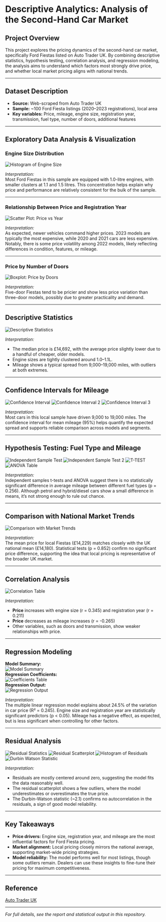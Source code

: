 # Descriptive Analytics: Analysis of the Second-Hand Car Market

## Project Overview

This project explores the pricing dynamics of the second-hand car market, specifically Ford Fiestas listed on Auto Trader UK. By combining descriptive statistics, hypothesis testing, correlation analysis, and regression modeling, the analysis aims to understand which factors most strongly drive price, and whether local market pricing aligns with national trends.

---

## Dataset Description

- **Source:** Web-scraped from Auto Trader UK
- **Sample:** ~100 Ford Fiesta listings (2020–2023 registrations), local area
- **Key variables:** Price, mileage, engine size, registration year, transmission, fuel type, number of doors, additional features

---

## Exploratory Data Analysis & Visualization

### Engine Size Distribution

![Histogram of Engine Size](Images/Histogramofengine.jpg)

*Interpretation:*  
Most Ford Fiestas in this sample are equipped with 1.0-litre engines, with smaller clusters at 1.1 and 1.5 litres. This concentration helps explain why price and performance are relatively consistent for the bulk of the sample.

---

### Relationship Between Price and Registration Year

![Scatter Plot: Price vs Year](images/Scatterplot.jpg)

*Interpretation:*  
As expected, newer vehicles command higher prices. 2023 models are typically the most expensive, while 2020 and 2021 cars are less expensive. Notably, there is some price volatility among 2022 models, likely reflecting differences in condition, features, or mileage.

---

### Price by Number of Doors

![Boxplot: Price by Doors](images/Boxplot.jpg)

*Interpretation:*  
Five-door Fiestas tend to be pricier and show less price variation than three-door models, possibly due to greater practicality and demand.

---

## Descriptive Statistics

![Descriptive Statistics](images/Discriptivestatistics.jpg)

*Interpretation:*  
- The median price is £14,692, with the average price slightly lower due to a handful of cheaper, older models.
- Engine sizes are tightly clustered around 1.0–1.1L.
- Mileage shows a typical spread from 9,000–19,000 miles, with outliers at both extremes.

---

## Confidence Intervals for Mileage

![Confidence Interval](images/Confidenceinterval.jpg)
![Confidence Interval 2](images/confidenceinterval2.jpg)
![Confidence Interval 3](images/confidenceinterval3.jpg)

*Interpretation:*  
Most cars in this local sample have driven 9,000 to 19,000 miles. The confidence interval for mean mileage (95%) helps quantify the expected spread and supports reliable comparison across models and segments.

---

## Hypothesis Testing: Fuel Type and Mileage

![Independent Sample Test](images/Independentsampletest.jpg)
![Independent Sample Test 2](images/independentsampletest2.jpg)
![T-TEST](images/T-TEST.jpg)
![ANOVA Table](images/ANOVA.jpg)

*Interpretation:*  
Independent samples t-tests and ANOVA suggest there is no statistically significant difference in average mileage between different fuel types (p = 0.256). Although petrol and hybrid/diesel cars show a small difference in means, it’s not strong enough to rule out chance.

---

## Comparison with National Market Trends

![Comparison with Market Trends](images/comparisionwithmarkettrends.jpg)

*Interpretation:*  
The mean price for local Fiestas (£14,229) matches closely with the UK national mean (£14,180). Statistical tests (p = 0.852) confirm no significant price difference, supporting the idea that local pricing is representative of the broader UK market.

---

## Correlation Analysis

![Correlation Table](images/correlation.jpg)

*Interpretation:*  
- **Price** increases with engine size (r = 0.345) and registration year (r = 0.211)
- **Price** decreases as mileage increases (r = -0.265)
- Other variables, such as doors and transmission, show weaker relationships with price.

---

## Regression Modeling

**Model Summary:**  
![Model Summary](images/modelsummary.jpg)  
**Regression Coefficients:**  
![Coefficients Table](images/Coefficients.jpg)  
**Regression Output:**  
![Regression Output](images/regression.jpg)

*Interpretation:*  
The multiple linear regression model explains about 24.5% of the variation in car price (R² = 0.245). Engine size and registration year are statistically significant predictors (p < 0.05). Mileage has a negative effect, as expected, but is less significant when controlling for other factors.

---

## Residual Analysis

![Residual Statistics](images/Residualstatistics.jpg)
![Residual Scatterplot](images/Residualscatterplot.jpg)
![Histogram of Residuals](images/Histogramofresiduals.jpg)
![Durbin Watson Statistic](images/Durbinwatsonstatistics.jpg)

*Interpretation:*  
- Residuals are mostly centered around zero, suggesting the model fits the data reasonably well.
- The residual scatterplot shows a few outliers, where the model underestimates or overestimates the true price.
- The Durbin-Watson statistic (~2.1) confirms no autocorrelation in the residuals, a sign of good model reliability.

---

## Key Takeaways

- **Price drivers:** Engine size, registration year, and mileage are the most influential factors for Ford Fiesta pricing.
- **Market alignment:** Local pricing closely mirrors the national average, supporting market-wide pricing strategies.
- **Model reliability:** The model performs well for most listings, though some outliers remain. Dealers can use these insights to fine-tune their pricing for maximum competitiveness.

---

## Reference

[Auto Trader UK](https://www.autotrader.co.uk)

---

*For full details, see the report and statistical output in this repository.*
